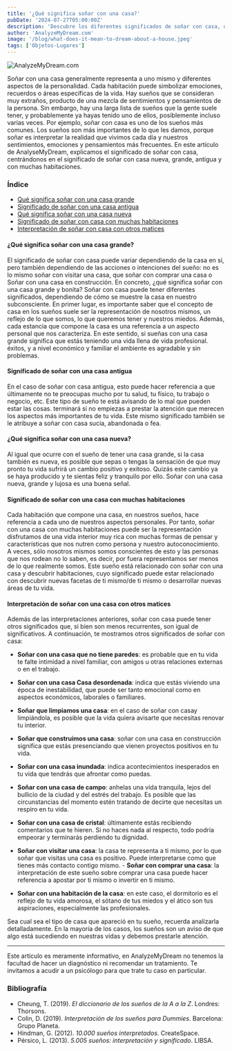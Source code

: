 ```yaml
---
title: '¿Qué significa soñar con una casa?'
pubDate: '2024-07-27T05:00:00Z'
description: 'Descubre los diferentes significados de soñar con casa, desde casas grandes y nuevas hasta casas antiguas con muchas habitaciones, y cómo interpretar estos sueños.'
author: 'AnalyzeMyDream.com'
image: '/blog/what-does-it-mean-to-dream-about-a-house.jpeg'
tags: ['Objetos-Lugares']
---
```


![AnalyzeMyDream.com](/blog/what-does-it-mean-to-dream-about-a-house.jpeg)

Soñar con una casa generalmente representa a uno mismo y diferentes aspectos de la personalidad. Cada habitación puede simbolizar emociones, recuerdos o áreas específicas de la vida. Hay sueños que se consideran muy extraños, producto de una mezcla de sentimientos y pensamientos de la persona. Sin embargo, hay una larga lista de sueños que la gente suele tener, y probablemente ya hayas tenido uno de ellos, posiblemente incluso varias veces. Por ejemplo, soñar con casa es uno de los sueños más comunes. 
Los sueños son más importantes de lo que les damos, porque soñar es interpretar la realidad que vivimos cada día y nuestros sentimientos, emociones y pensamientos más frecuentes. En este artículo de AnalyseMyDream, explicamos el 
significado de soñar con casa, centrándonos en el significado de soñar con casa nueva, grande, antigua y con muchas habitaciones. 

### Índice

- [Qué significa soñar con una casa grande](#que-significa-soñar-con-casa-grande)
- [Significado de soñar con una casa antigua](#significado-de-soñar-con-casa-antigua)
- [Qué significa soñar con una casa nueva](#que-significa-soñar-con-casa-nueva)
- [Significado de soñar con casa con muchas habitaciones](#significado-de-soñar-con-una-casa-con-muchas-habitaciones)
- [Interpretación de soñar con casa con otros matices](#interpretación-de-soñar-con-una-casa-con-otros-matices)

#### ¿Qué significa soñar con una casa grande?

El significado de soñar con casa puede variar dependiendo de la casa en sí, pero también dependiendo de las acciones o intenciones del sueño: no es lo mismo soñar con visitar una casa, que soñar con comprar una casa o Soñar con una casa en construcción. 
En concreto, ¿qué significa soñar con una casa grande y bonita? Soñar con casa puede tener diferentes significados, dependiendo de cómo se muestre la casa en nuestro subconsciente. En primer lugar, es importante saber que el concepto de casa en los sueños suele ser 
la representación de nosotros mismos, un reflejo de lo que somos, lo que queremos tener y nuestros miedos. Además, cada estancia que compone la casa es una referencia a un aspecto personal que nos caracteriza. 
En este sentido, si sueñas con una casa grande significa que estás teniendo una vida llena de vida profesional.
éxitos, y a nivel económico y familiar el ambiente es agradable y sin problemas. 

#### Significado de soñar con una casa antigua

En el caso de soñar con casa antigua, esto puede hacer referencia a que últimamente no te preocupas mucho por tu salud, tu físico, tu trabajo o negocio, etc. Este tipo de sueño te está avisando de lo mal que pueden estar las cosas. terminará si no empiezas a prestar la atención que merecen los aspectos más importantes de tu vida. Este mismo significado también se le atribuye a soñar con casa sucia, abandonada o fea.

#### ¿Qué significa soñar con una casa nueva?

Al igual que ocurre con el sueño de tener una casa grande, si la casa también es nueva, es posible que sepas o tengas la sensación de que muy pronto tu vida sufrirá un cambio positivo y exitoso. Quizás este cambio ya se haya producido y te sientas feliz y tranquilo por ello. Soñar con una casa nueva, grande y lujosa es una buena señal.

#### Significado de soñar con una casa con muchas habitaciones

Cada habitación que compone una casa, en nuestros sueños, hace referencia a cada uno de nuestros aspectos personales. Por tanto, soñar con una casa con muchas habitaciones puede ser la representación
disfrutamos de una vida interior muy rica
con muchas formas de pensar y características que nos nutren como persona y nuestro autoconocimiento. A veces, sólo nosotros mismos somos conscientes de esto y las personas que nos rodean no lo saben, es decir, por fuera representamos ser menos de lo que realmente somos.
Este sueño está relacionado con soñar con una casa y descubrir habitaciones, cuyo significado puede estar relacionado con
descubrir nuevas facetas de ti mismo/de ti mismo
o desarrollar nuevas áreas de tu vida.

#### Interpretación de soñar con una casa con otros matices

Además de las interpretaciones anteriores, soñar con casa puede tener otros significados que, si bien son menos recurrentes, son igual de significativos. A continuación, te mostramos otros significados de soñar con casa:
- **Soñar con una casa que no tiene paredes**: es probable que en tu vida te falte intimidad a nivel familiar, con amigos u otras relaciones externas o en el trabajo.
- **Soñar con una casa Casa desordenada**: indica que estás viviendo una época de inestabilidad, que puede ser tanto emocional como en aspectos económicos, laborales o familiares.
- **Soñar que limpiamos una casa**: en el caso de soñar con casay limpiándola, es posible que la vida quiera avisarte que necesitas renovar tu interior. 

- **Soñar que construimos una casa**: soñar con una casa en construcción significa que estás presenciando que vienen proyectos positivos en tu vida.
- **Soñar con una casa inundada**: indica acontecimientos inesperados en tu vida que tendrás que afrontar como puedas.
- **Soñar con una casa de campo**: anhelas una vida tranquila, lejos del bullicio de la ciudad y del estrés del trabajo. Es posible que las circunstancias del momento estén tratando de decirte que necesitas un respiro en tu vida.
- **Soñar con una casa de cristal**: últimamente estás recibiendo comentarios que te hieren. Si no haces nada al respecto, todo podría empeorar y terminarás perdiendo tu dignidad.
- **Soñar con visitar una casa**: la casa te representa a ti mismo, por lo que soñar que visitas una casa es positivo. Puede interpretarse como que tienes más contacto contigo mismo. - **Soñar con comprar una casa**: la interpretación de este sueño sobre comprar una casa puede hacer referencia a apostar por ti mismo o invertir en ti mismo. 

- **Soñar con una habitación de la casa**: en este caso, el dormitorio es el reflejo de tu vida amorosa, el sótano de tus miedos y el ático son tus aspiraciones, especialmente las profesionales.

Sea cual sea el tipo de casa que apareció en tu sueño, recuerda analizarla detalladamente. En la mayoría de los casos, los sueños son un aviso de que algo está sucediendo en nuestras vidas y debemos prestarle atención.

---

Este artículo es meramente informativo, en AnalyzeMyDream no tenemos la facultad de hacer un diagnóstico ni recomendar un tratamiento. Te invitamos a acudir a un psicólogo para que trate tu caso en particular.

### Bibliografía

- Cheung, T. (2019). *El diccionario de los sueños de la A a la Z*. Londres: Thorsons.
- Colin, D. (2019). *Interpretación de los sueños para Dummies*. Barcelona: Grupo Planeta.
- Hindman, G. (2012). *10.000 sueños interpretados*. CreateSpace.
- Pérsico, L. (2013). *5.005 sueños: interpretación y significado*. LIBSA.